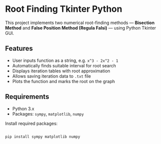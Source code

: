 # Root Finding Tkinter Python

This project implements two numerical root-finding methods — **Bisection Method** and **False Position Method (Regula Falsi)** — using Python Tkinter GUI.

## Features
- User inputs function as a string, e.g. `x^3 - 2x^2 - 1`
- Automatically finds suitable interval for root search
- Displays iteration tables with root approximation
- Allows saving iteration data to `.txt` file
- Plots the function and marks the root on the graph

## Requirements

- Python 3.x
- Packages: `sympy`, `matplotlib`, `numpy`

Install required packages:

```bash

pip install sympy matplotlib numpy
